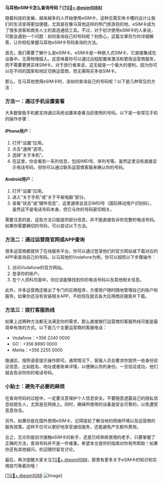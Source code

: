 **马耳他eSIM卡怎么查询号码？[[TG💪+ @esim1088](https://t.me/s/esim1088)]**

随着科技的发展，越来越多的人开始使用eSIM卡，这种无需实体卡槽的设计让我们的生活变得更加便捷。尤其是在像马耳他这样的热门旅游目的地，eSIM卡成为了很多游客和商务人士的首选通信工具。不过，对于初次使用eSIM卡的人来说，可能会遇到一个问题：如何查询自己的号码呢？别担心，这篇文章将为你详细解答，让你轻松掌握马耳他eSIM卡号码查询的方法。

首先，我们需要了解什么是eSIM卡。eSIM卡是一种嵌入式SIM卡，它直接集成在设备中，无需物理插入。这意味着你可以通过远程配置来激活和更改运营商服务，而不需要更换实体SIM卡。对于旅行者来说，这无疑是一个极大的便利，因为你可以在不同的国家和地区切换运营商，而无需购买多张SIM卡。

那么，在马耳他使用eSIM卡时，该如何查询自己的号码呢？以下是几种常见的方法：

### 方法一：通过手机设置查看

大多数智能手机都支持通过系统设置来查看当前使用的号码。以下是一些常见手机的操作步骤：

#### iPhone用户：
1. 打开“设置”应用。
2. 点击“通用”选项。
3. 选择“关于本机”。
4. 在这里，你会看到一系列信息，包括IMEI号、序列号等。虽然这里没有直接显示电话号码，但你可以通过联系运营商客服来确认你的号码。

#### Android用户：
1. 打开“设置”应用。
2. 进入“关于手机”或“关于平板电脑”部分。
3. 查看“状态”或“硬件信息”，这里通常会显示IMSI号（国际移动用户识别码）。虽然这不是电话号码本身，但它与你的号码密切相关。

需要注意的是，这些方法只能提供部分信息，并不能直接告诉你完整的电话号码。如果你需要确切的号码，可以尝试以下方法。

### 方法二：通过运营商官网或APP查询

很多运营商都提供了在线服务平台，你可以通过登录他们的官方网站或下载对应的APP来查询自己的号码。以马耳他的Vodafone为例，你可以按照以下步骤操作：

1. 访问Vodafone的官方网站。
2. 登录你的账户。
3. 在个人资料页面中，你应该能够找到你的电话号码以及其他相关信息。

此外，许多运营商还推出了专门的应用程序，方便用户随时随地管理自己的账户和服务。如果你还没有安装相关APP，不妨现在就去各大应用商店搜索并下载。

### 方法三：拨打客服热线

如果上述两种方法都无法满足你的需求，那么直接拨打运营商的客服热线可能是最简单有效的方式。以下是几个主要运营商的客服电话：

- Vodafone：+356 2240 0000
- GO：+356 8990 0000
- Melita：+356 2255 0000

拨通后，按照语音提示操作即可。通常情况下，客服人员会要求你提供一些身份验证信息，比如姓名、地址或者账单详情，以便确认你的身份。一旦验证成功，他们就会告诉你你的电话号码。

### 小贴士：避免不必要的麻烦

在查询号码的过程中，一定要注意保护个人信息安全。不要随意透露自己的隐私信息给陌生人，尤其是在网络上。同时，确保所使用的设备是安全可靠的，以免遭受恶意攻击。

另外，如果你是在国外使用eSIM卡，记得提前了解当地的网络环境以及运营商的服务政策。这样不仅可以更好地享受通信服务，还能避免产生额外费用。

总之，无论你是初次接触eSIM卡的新手，还是已经熟练使用的老手，只要掌握了正确的方法，查询号码并不是一件难事。希望本文提供的指南对你有所帮助！如果你还有其他疑问，欢迎随时留言讨论。

最后，再次提醒大家关注[TG💪+ @esim1088](https://t.me/s/esim1088)，那里有更多关于eSIM卡的知识和实用技巧等着你哦！

[[TG💪+ @esim1088](https://t.me/s/esim1088) ![Image](https://i.postimg.cc/4NQfJmqS/Snipaste-2025-05-13-00-14-12.png)]